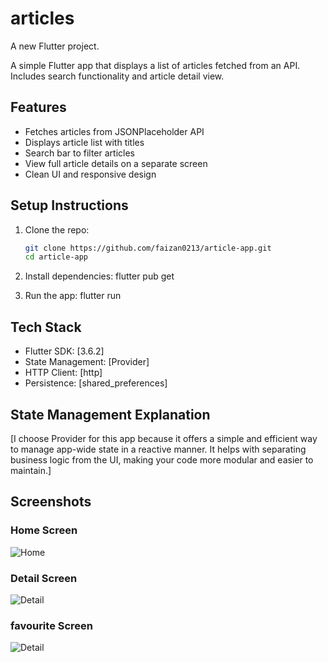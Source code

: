 # articles

A new Flutter project.

A simple Flutter app that displays a list of articles fetched from an API.  
Includes search functionality and article detail view.

## Features

- Fetches articles from JSONPlaceholder API
- Displays article list with titles
- Search bar to filter articles
- View full article details on a separate screen
- Clean UI and responsive design

## Setup Instructions

1. Clone the repo:  
   ```bash
   git clone https://github.com/faizan0213/article-app.git  
   cd article-app
   
2. Install dependencies: 
   flutter pub get

3. Run the app: 
   flutter run   

 
## Tech Stack 
- Flutter SDK: [3.6.2]
- State Management: [Provider]
- HTTP Client: [http]
- Persistence: [shared_preferences]

## State Management Explanation 
[I choose Provider for this app because it offers a simple and efficient way to manage app-wide state in a reactive manner. It helps with separating business logic from the UI, making your code more modular and easier to maintain.] 

## Screenshots

### Home Screen
![Home](assets/image1.jpg)

### Detail Screen
![Detail](assets/image6.jpg)

### favourite Screen
![Detail](assets/image4.jpg)


    
